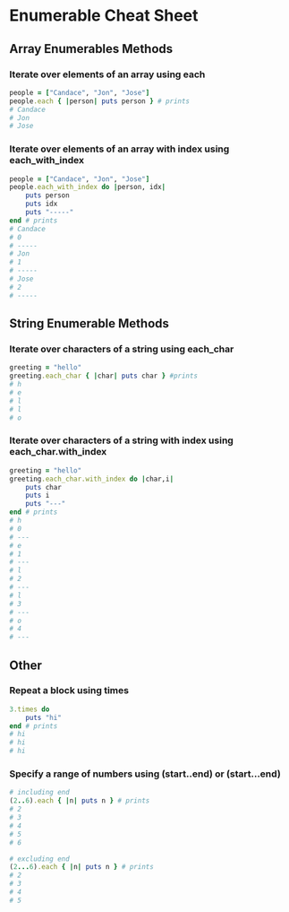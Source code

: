 # Enumerable Cheat Sheet

## Array Enumerables Methods

### Iterate over elements of an array using each

```ruby
people = ["Candace", "Jon", "Jose"]
people.each { |person| puts person } # prints 
# Candace
# Jon
# Jose
```

### Iterate over elements of an array with index using each_with_index

```ruby
people = ["Candace", "Jon", "Jose"]
people.each_with_index do |person, idx|
	puts person
	puts idx
	puts "-----"
end # prints 
# Candace
# 0
# -----
# Jon
# 1
# -----
# Jose
# 2
# -----
```

## String Enumerable Methods

### Iterate over characters of a string using each_char

```ruby
greeting = "hello"
greeting.each_char { |char| puts char } #prints 
# h
# e
# l
# l
# o
```

### Iterate over characters of a string with index using each_char.with_index

```ruby
greeting = "hello"
greeting.each_char.with_index do |char,i|
	puts char
	puts i
	puts "---"
end # prints
# h
# 0
# ---
# e
# 1
# ---
# l
# 2 
# ---
# l 
# 3 
# ---
# o
# 4
# ---
```

## Other

### Repeat a block using times

```ruby
3.times do
	puts "hi"
end # prints
# hi
# hi
# hi
```

### Specify a range of numbers using (start..end) or (start...end)

```ruby
# including end
(2..6).each { |n| puts n } # prints
# 2
# 3
# 4 
# 5
# 6
```

```ruby
# excluding end
(2...6).each { |n| puts n } # prints
# 2
# 3
# 4
# 5
```